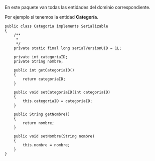 En este paquete van todas las entidades del dominio correspondiente.

Por ejemplo si tenemos la entidad **Categoría**.

```[java]
public class Categoria implements Serializable
{
	/**
	 * 
	 */
	private static final long serialVersionUID = 1L;

	private int categoriaID;
	private String nombre;

	public int getCategoriaID()
	{
		return categoriaID;
	}

	public void setCategoriaID(int categoriaID)
	{
		this.categoriaID = categoriaID;
	}

	public String getNombre()
	{
		return nombre;
	}

	public void setNombre(String nombre)
	{
		this.nombre = nombre;
	}
}

```